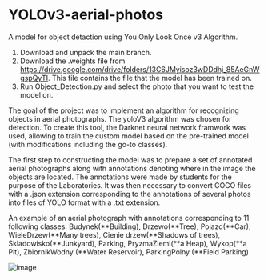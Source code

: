 # YOLOv3-aerial-photos
A model for object detaction using You Only Look Once v3 Algorithm.

1. Download and unpack the main branch.
2. Download the .weights file from https://drive.google.com/drive/folders/13C6JMyisoz3wDDdhj_85AeGnWgspQyTI.
   This file contains the file that the model has been trained on.
3. Run Object_Detection.py and select the photo that you want to test the model on.


The goal of the project was to implement an algorithm for recognizing objects in aerial photographs. The yoloV3 algorithm was chosen for detection.
To create this tool, the Darknet neural network framwork was used, allowing to train the custom model based on the pre-trained model (with modifications including the go-to classes).

The first step to constructing the model was to prepare a set of annotated aerial photographs along with annotations denoting where in the image the objects are located.
The annotations were made by students for the purpose of the Laboratories. It was then necessary to convert COCO files with a .json extension corresponding to the annotations of several photos into files of YOLO format with a .txt extension.

An example of an aerial photograph with annotations corresponding to 11 following classes:
Budynek(**Building), Drzewo(**Tree), Pojazd(**Car), WieleDrzew(**Many trees), Cienie drzew(**Shadows of trees), Skladowisko(**Junkyard), Parking, PryzmaZiemi(**a Heap), Wykop(**a Pit), ZbiornikWodny (**Water Reservoir), ParkingPolny (**Field Parking)

![image](https://github.com/adammichalek/YOLOv3-aerial-photos/assets/43831694/7802310e-3b41-4804-b9bd-52c12be1801d)


